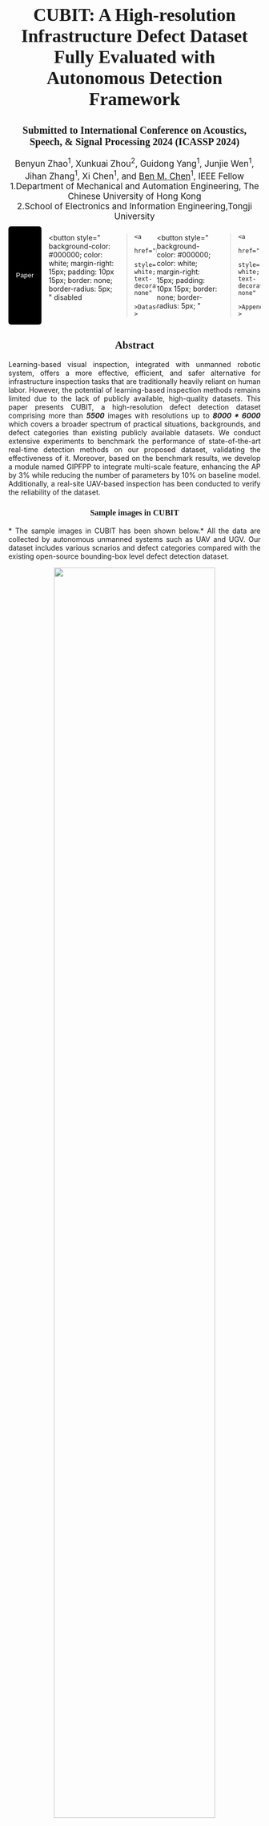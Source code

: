 
<h1 style="text-align: center; font-size: 36px; font-family: 'Sama Devanagari'">
  CUBIT: A High-resolution Infrastructure Defect Dataset <br> Fully Evaluated with
  Autonomous Detection Framework
</h1>
<h2>
  <div
    style="text-align: center; font-size: 20px; font-family: 'Sama Devanagari'"
  >
    Submitted to International Conference on Acoustics, Speech, & Signal
    Processing 2024 (ICASSP 2024)
  </div>
</h2>
<div style="text-align: center; font-size: 17px">
  Benyun Zhao<sup>1</sup>, Xunkuai Zhou<sup>2</sup>, Guidong Yang<sup>1</sup>,
  Junjie Wen<sup>1</sup>, Jihan Zhang<sup>1</sup>, Xi Chen<sup>1</sup>, and
  <a href="http://www.mae.cuhk.edu.hk/~bmchen/">Ben M. Chen</a><sup>1</sup>,
  IEEE Fellow
</div>

<div style="text-align: center; font-size: 17px">
  1.Department of Mechanical and Automation Engineering, The Chinese University
  of Hong Kong <br />
  2.School of Electronics and Information Engineering,Tongji University
</div>
<div
  style="
    display: flex;
    flex-direction: row;
    margin: 10px auto;
    justify-content: center;
  "
>
  <button
    style="
      background-color: #000000;
      color: white;
      margin-right: 15px;
      padding: 10px 15px;
      border: none;
      border-radius: 5px;
    "
    disabled
  >
    <a
      href="https://www.overleaf.com/"
      style="color: white; text-decoration: none"
      >Paper</a
    >
  </button>

  <button
    style="
      background-color: #000000;
      color: white;
      margin-right: 15px;
      padding: 10px 15px;
      border: none;
      border-radius: 5px;
    "
    disabled
  >
    <a
      href="https://github.com/ZHAOBenyun/CUBIT"
      style="color: white; text-decoration: none"
      >Dataset</a
    >
  </button>

  <button
    style="
      background-color: #000000;
      color: white;
      margin-right: 15px;
      padding: 10px 15px;
      border: none;
      border-radius: 5px;
    "
  >
    <a
      href="./ICASSP_2024_Appendix.pdf"
      style="color: white; text-decoration: none"
      >Appendix</a
    >
  </button>
</div>

<div
  style="
    text-align: center;
    font-family: 'American Typewriter';
    font-weight: 400;
  "
>
  <h2>Abstract</h2>
</div>

<div style="text-align: justify; text-justify: inter-ideograph">
  Learning-based visual inspection, integrated with unmanned robotic system,
  offers a more effective, efficient, and safer alternative for infrastructure
  inspection tasks that are traditionally heavily reliant on human labor.
  However, the potential of learning-based inspection methods remains limited
  due to the lack of publicly available, high-quality datasets. This paper
  presents CUBIT, a high-resolution defect detection dataset comprising more
  than <strong><em>5500</em></strong> images with resolutions up to <strong
    ><em>8000 * 6000</em></strong
  >
  which covers a broader spectrum of practical situations, backgrounds, and
  defect categories than existing publicly available datasets. We conduct
  extensive experiments to benchmark the performance of state-of-the-art
  real-time detection methods on our proposed dataset, validating the
  effectiveness of it. Moreover, based on the benchmark results, we develop a
  module named GIPFPP to integrate multi-scale feature, enhancing the AP by 3%
  while reducing the number of parameters by 10% on baseline model.
  Additionally, a real-site UAV-based inspection has been conducted to verify
  the reliability of the dataset.
</div>

<div
  style="
    text-align: center;
    font-family: 'American Typewriter';
    font-weight: 400;
  "
>
  <h3>Sample images in CUBIT</h3>
</div>
<div style="text-align: justify; text-justify: inter-ideograph">
  * The sample images in CUBIT has been shown below.* All the data are collected
  by autonomous unmanned systems such as UAV and UGV. Our dataset includes
  various scnarios and defect categories compared with the existing open-source
  bounding-box level defect detection dataset.
</div>
<p align="center">
  <img src="./sample.png" style="width: 80%" />
</p>

<h3> The Comparison between Existing Bounding-box-level Defect Dataset with CUBIT
</h3>
| Dataset | Num. of Images | Resolution | Data Collection Platform | Category |
Scenario | Material | Experiments |
|---------------|----------------|----------------------|------------------------------------|------------------------|--------------------------|----------------------|-----------------------------------------------|
| RDD-2018 | 9053 | 600x600 | Smartphones | Crack, Corrosion | Pavement |
Asphalt | SSD | | RDD-2019 | 13135 | 600x600 | Smartphones | Crack, Corrosion |
Pavement | Asphalt | SSD | | RDD-2020 | 26336 | 600x600, 720x720 | Smartphones |
Crack, Pothole | Pavement | Asphalt | SSD | | RDD-2022 | 47420 | 512x512,
600x600, 720x720, 3650x2044 | Smartphones, Hand-held cameras, UAV cameras,
Google street view | Crack, Pothole | Pavement | Asphalt | - | | PID | 7237 |
640x640 | Crawled from Internet | Crack | Pavement | Asphalt | YOLOv2, Fast
R-CNN | | Murad | 2620 | up to 838x809 | Smartphones | Crack | Pavement |
Asphalt | Faster R-CNN | | CODEBRIM | 1590 | up to 6000x4000 | Hand-held
cameras, UAV Cameras | Crack, Corrosion | Bridge | Concrete | MetaQNN, ENAS | |
**CUBIT** | **5527** | **4624x3472 and 8000x6000** | **Cameras in Unmanned
Systems** | **Crack, Spallinig, Moisture** | **Building (65%), Pavement (29%),
Bridge (6%)** | **Concrete, Asphalt, Stone** | **Faster R-CNN, PP-YOLO,
PP-YOLOv2, YOLOX, YOLOv5, YOLOv7, YOLOv6, YOLOv6+GIPFPP(ours), Real-site
experiment** |


<div
  style="
    text-align: center;
    font-family: 'American Typewriter';
    font-weight: 400;
  "
>
  <h3>Defect Detection Framework based on CUBIT</h3>
</div>

* The visualization of defect detection framework based on CUBIT dataset is
illustrated below *, which encompasses the entire process: data collection by
autonomous unmanned system; the baseline network integrated with our GIPFPP
module; the output of defect detection results.
<p align="center">
  <img src="./frame.png" style="width: 80%" />
</p>



<div
  style="
    text-align: center;
    font-family: 'American Typewriter';
    font-weight: 400;
  "
>
  <h3>
    Prediction results on the test set of the proposed CUBIT-RGB-v1 defect
    dataset are shown below
  </h3>
</div>

<h2> Experimental Results The evaluation results of SOTA real-time detection
</h2>
methods and YOLOv6-n with our GIPFPP module are benchmarked in the table below.
After switching from the original module to GIPFPP module, the AP of YOLOv6-n is
improved by 3%, while its number of parameters is reduced by 10%. The
enhancements made to the model will facilitate the real-time defect detection
using unmanned systems. ## The Evaluation Results of SOTA models on CUBIT |
Model | #Params.(M) | FLOPs(G) | Size | mAP$_{50}^{test}$ / mAP$_{50:95}^{test}$
| Latency(ms) |
|-----------------------------|-------------|----------|------|-----------------------------------------|--------------|
| Faster R-CNN(Res50) | 42.62 | 477.24 | 1024 | 71.5% / 43.3% | 76.9 | | PP-YOLO
| 48.99 | 136.43 | 1024 | 76.4% / 45.1% | 14.5 | | PP-YOLOv2 | 56.91 | 146.50 |
1024 | 77.3% / 47.1% | 13.8 | | YOLOv5-n | 1.76 | 4.10 | 1024 | 73.4% / 39.9% |
1.8 | | YOLOv5-s | 7.18 | 15.80 | 1024 | 78.5% / 47.2% | 3.3 | | YOLOv7-t | 6.01
| 13.01 | 1024 | 71.1% / 39.7% | 1.9 | | YOLOX-n | 2.24 | 17.75 | 1024 | 73.0% /
39.5% | 4.4 | | YOLOX-t | 5.03 | 39.00 | 1024 | 75.3% / 49.2% | 5.8 | | YOLOX-s
| 8.94 | 68.51 | 1024 | 77.9% / 49.4% | 7.6 | | YOLOv6-n(baseline) | 4.63 |
29.03 | 1024 | 76.3% / 47.9% | 2.2 | | YOLOv6-s | 18.50 | 115.64 | 1024 | 79.0%
/ 48.2% | 5.3 | | **YOLOv6-n+GIFPFF(ours)** | **4.14 (-0.49)** | **28.02
(-1.01)** | 1024 | **77.5% (+1.2) / 50.3% (+3.1)** | **2.2** |

We enlarge the
prediction results in the bottom right corner of framework images above. CUBIT
dataset covers three infrastructure types: **Building facade, Pavement**, and
**Bridge**, and aims for three types of defect: **Crack, Spalling, and
Moisture**. Rectangles indicate the output prediction box
<font color="red">Red</font> for Crack, <font color="pink">Pink</font> for
Spalling, and <font color="orange">Orange</font> for Moisture with inferred
defect type and confidence score from YOLOv6-l trained on the training set of
our proposed dataset.

<p align="center">
  <img src="./index_show.png" style="width: 80%" />
</p>

<strong> Qualitative visualization of UAV-based real-world experiment is shown below</strong>
On the left, our multi-UAVs inspection schematics is illustrated. On the right, the
detection results of four direction façades of the building are displayed.
<p align="center">
  <img src="./goodman_zigzag.png" style="width: 80%" />
</p>
<h2>Acknowledgement</h2>
</div>
This work was supported by the InnoHK of the Government of the Hong Kong Special Administrative Region via the Hong Kong Centre for Logistics Robotics.

